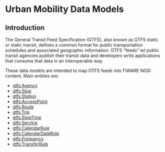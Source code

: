 # Urban Mobility Data Models

## Introduction

The General Transit Feed Specification (GTFS), also known as GTFS static or
static transit, defines a common format for public transportation schedules and
associated geographic information. GTFS "feeds" let public transit agencies
publish their transit data and developers write applications that consume that
data in an interoperable way.

These data models are intended to map GTFS feeds into FIWARE NGSI content. Main
entities are:

-   [gtfs:Agency](./Agency/doc/spec.md)
-   [gtfs:Stop](./Stop/doc/spec.md)
-   [gtfs:Station](./Station/doc/spec.md)
-   [gtfs:AccessPoint](./AccessPoint/doc/spec.md)
-   [gtfs:Route](./Route/doc/spec.md)
-   [gtfs:Trip](./Trip/doc/spec.md)
-   [gtfs:StopTime](./StopTime/doc/spec.md)
-   [gtfs:Service](./Service/doc/spec.md)
-   [gtfs:CalendarRule](./CalendarRule/doc/spec.md)
-   [gtfs:CalendarDateRule](./CalendarDateRule/doc/spec.md)
-   [gtfs:Frequency](./Frequency/doc/spec.md)
-   [gtfs:TransferRule](./TransferRule/doc/spec.md)
